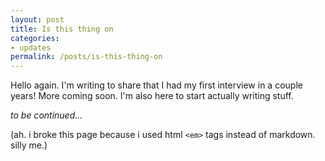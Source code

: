 ```yaml
---
layout: post
title: Is this thing on
categories:
- updates
permalink: /posts/is-this-thing-on
---
```


Hello again. I'm writing to share that I had my first interview in a couple years! More coming soon. I'm also here to start actually writing stuff.

*to be continued...*

(ah. i broke this page because i used html `<em>` tags instead of markdown. silly me.)